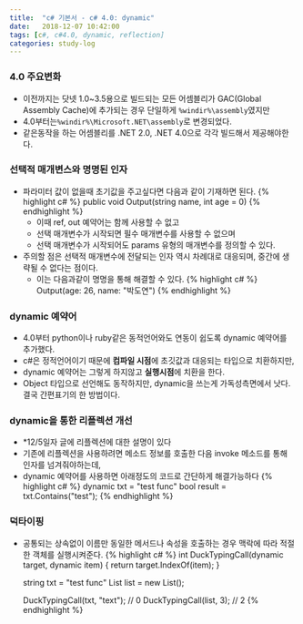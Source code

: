 ```yaml
---
title:  "c# 기본서 - c# 4.0: dynamic"
date:   2018-12-07 10:42:00
tags: [c#, c#4.0, dynamic, reflection]
categories: study-log
---
```


### 4.0 주요변화
- 이전까지는 닷넷 1.0~3.5용으로 빌드되는 모든 어셈블리가 GAC(Global Assembly Cache)에 추가되는 경우 단일하게 `%windir%\assembly`였지만
- 4.0부터는`%windir%\Microsoft.NET\assembly`로 변경되었다.
- 같은동작을 하는 어셈블리를 .NET 2.0, .NET 4.0으로 각각 빌드해서 제공해야한다.


### 선택적 매개변스와 명명된 인자
- 파라미터 값이 없을때 초기값을 주고싶다면 다음과 같이 기재하면 된다.
    {% highlight c# %}
    public void Output(string name, int age = 0)
    {% endhighlight %}
    - 이때 ref, out 예약어는 함께 사용할 수 없고
    - 선택 매개변수가 시작되면 필수 매개변수를 사용할 수 없으며
    - 선택 매개변수가 시작되어도 params 유형의 매개변수를 정의할 수 있다.
- 주의할 점은 선택적 매개변수에 전달되는 인자 역시 차례대로 대응되며, 중간에 생략될 수 없다는 점이다.
    - 이는 다음과같이 명명을 통해 해결할 수 있다.
    {% highlight c# %}
    Output(age: 26, name: "박도연")
    {% endhighlight %}


### dynamic 예약어
- 4.0부터 python이나 ruby같은 동적언어와도 연동이 쉽도록 dynamic 예약어를 추가했다.
- c#은 정적언어이기 때문에 **컴파일 시점**에 초깃값과 대응되는 타입으로 치환하지만,
- dynamic 예약어는 그렇게 하지않고 **실행시점**에 치환을 한다.
- Object 타입으로 선언해도 동작하지만, dynamic을 쓰는게 가독성측면에서 낫다. 결국 간편표기의 한 방법이다.


### dynamic을 통한 리플렉션 개선
- *12/5일자 글에 리플렉션에 대한 설명이 있다
- 기존에 리플렉션을 사용하려면 메소드 정보를 호출한 다음 invoke 메소드를 통해 인자를 넘겨줘야하는데,
- dynamic 예약어를 사용하면 아래정도의 코드로 간단하게 해결가능하다
    {% highlight c# %}
    dynamic txt = "test func"
    bool result = txt.Contains("test");
    {% endhighlight %}


### 덕타이핑
- 공통되는 상속없이 이름만 동일한 메서드나 속성을 호출하는 경우 맥락에 따라 적절한 객체를 실행시켜준다.
    {% highlight c# %}
    int DuckTypingCall(dynamic target, dynamic item) {
        return target.IndexOf(item);
    }
    
    string txt = "test func"
    List<int> list = new List<int>();

    DuckTypingCall(txt, "text"); // 0
    DuckTypingCall(list, 3); // 2
    {% endhighlight %}
